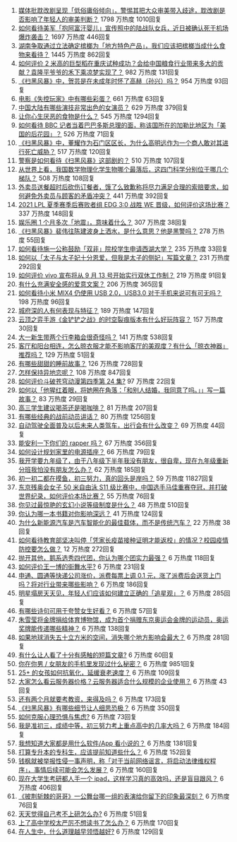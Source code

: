 1. [媒体批耽改剧呈现「低俗庸俗倾向」，警惕其把大众审美带入歧途，耽改剧是否影响了年轻人的审美判断？](https://www.zhihu.com/question/482668848) 1798 万热度 1010回复
1. [如何看待美军「抱阿富汗婴儿」宣传照中的陆战队女兵，近日被确认死于机场爆炸袭击？](https://www.zhihu.com/question/483251857) 1697 万热度 446回复
1. [湖南争取通过立法确定槟榔为「地方特色产品」，我们应该把槟榔当成什么食物来看待？](https://www.zhihu.com/question/483297003) 1445 万热度 862回复
1. [如何评价 2 米高的巨型稻在重庆试种成功？会给中国粮食行业带来多大的贡献？袁隆平爷爷的禾下乘凉梦实现了？](https://www.zhihu.com/question/483131940) 982 万热度 131回复
1. [《扫黑风暴》中，贺芸是在未成年时怀了高赫（孙兴）吗？](https://www.zhihu.com/question/481572621) 954 万热度 93回复
1. [电影《失控玩家》中有哪些彩蛋？](https://www.zhihu.com/question/482939615) 661 万热度 63回复
1. [中国大陆有哪些演技非常出色的女演员？](https://www.zhihu.com/question/22604275) 629 万热度 379回复
1. [让你心生厌恶的食物是什么？](https://www.zhihu.com/question/468990798) 545 万热度 1294回复
1. [如何看待 BBC 记者当着巴巴多斯总理的面，称该国所在的加勒比地区为「美国的后花园」？](https://www.zhihu.com/question/482535744) 526 万热度 71回复
1. [《扫黑风暴》中，董耀作为石门区区长，为什么高明远作为一个商人敢对其进行死亡威胁？](https://www.zhihu.com/question/482376974) 517 万热度 120回复
1. [警察是如何看待《扫黑风暴》这部剧的？](https://www.zhihu.com/question/479189866) 510 万热度 107回复
1. [从世界上看，我国数学物理化学生物哪个最落后，这四门科学分别位于哪几个梯队？](https://www.zhihu.com/question/481765585) 508 万热度 108回复
1. [外卖员送餐超时后砍伤订餐者，饿了么致歉称将尽力满足合理的索赔要求，如何避免外卖员与顾客的矛盾冲突？](https://www.zhihu.com/question/483249348) 441 万热度 392回复
1. [2021 LPL 夏季赛季后赛败者组 EDG 3:0 战胜 WE 晋级，如何评价这场比赛？](https://www.zhihu.com/question/483313977) 337 万热度 148回复
1. [娱乐圈 1 个月多次「地震」，意味着什么？](https://www.zhihu.com/question/482974710) 307 万热度 38回复
1. [《扫黑风暴》裴伟往陈建波身上洒水，是什么意思？他是黑警吗？](https://www.zhihu.com/question/481062531) 278 万热度 55回复
1. [如何看待施一公称鼓励「双非」院校学生申请西湖大学？](https://www.zhihu.com/question/482739129) 235 万热度 33回复
1. [如何以「太子与太子妃十分恩爱，但我是太子的侧妃」写篇文章？](https://www.zhihu.com/question/443793653) 231 万热度 292回复
1. [如何评价 vivo 宣布将从 9 月 13 号开始实行双休工作制？](https://www.zhihu.com/question/483059198) 219 万热度 91回复
1. [有什么充满安全感的爱意文案？](https://www.zhihu.com/question/449168406) 206 万热度 365回复
1. [如何看待小米 MIX4 仍使用 USB 2.0，USB3.0 对于手机来说可有可无吗？](https://www.zhihu.com/question/479836276) 198 万热度 96回复
1. [城府深的人有何表现与特征？](https://www.zhihu.com/question/23215621) 189 万热度 147回复
1. [云顶之弈手游《金铲铲之战》的时空裂痕版本有什么好玩阵容？](https://www.zhihu.com/question/482542618) 157 万热度 30回复
1. [大一新生带两个行李箱会很奇怪吗？](https://www.zhihu.com/question/479066055) 141 万热度 538回复
1. [客厅和阳台相连，怎么晾衣服才能不影响客厅的美观度？有什么「晾衣神器」推荐吗？](https://www.zhihu.com/question/439715136) 129 万热度 51回复
1. [有哪些甜甜的睡前故事？](https://www.zhihu.com/question/56998947) 126 万热度 728回复
1. [怎样保持异地恋呢？](https://www.zhihu.com/question/320694344) 108 万热度 847回复
1. [如何评价斗破苍穹动漫第四季第 24 集?](https://www.zhihu.com/question/483264169) 97 万热度 22回复
1. [如何以「他猩红着眼，将她圈在角落：「和别人结婚，我同意了吗。」」写一篇故事？](https://www.zhihu.com/question/482370263) 83 万热度 29回复
1. [高三学生建议喝茶还是喝咖啡？](https://www.zhihu.com/question/482277736) 81 万热度 207回复
1. [有哪些经典的战前动员讲话？](https://www.zhihu.com/question/29337260) 80 万热度 1256回复
1. [自动驾驶全面普及以后未来人类驾车，出行会有什么改变？](https://www.zhihu.com/question/455066247) 69 万热度 44回复
1. [能安利一下你们的 rapper 吗？](https://www.zhihu.com/question/477782137) 67 万热度 356回复
1. [如何设计规划家里的电源插座？](https://www.zhihu.com/question/25740178) 66 万热度 79回复
1. [我开学要九年级了，由于八年级下半年我没有朋友，很自卑，现在九年级重新分班我怕没有朋友怎么办？](https://www.zhihu.com/question/483319205) 62 万热度 185回复
1. [初一初二都在摸鱼，初三努力，真的回头是岸吗？](https://www.zhihu.com/question/475370563) 59 万热度 11827回复
1. [东京残奥会女子 50 米自由泳 S11 级比赛中，中国选手马佳重赛夺冠，并打破世界纪录，如何评价本场比赛？](https://www.zhihu.com/question/483337330) 55 万热度 76回复
1. [你见过最惊艳的玄幻小说等级制度是什么？](https://www.zhihu.com/question/380047941) 48 万热度 510回复
1. [你认为哪一本书籍对你影响深远？](https://www.zhihu.com/question/417804739) 41 万热度 124回复
1. [为什么新能源汽车是汽车智能化的最佳载体，而不是传统汽车？](https://www.zhihu.com/question/264682841) 22 万热度 38回复
1. [如何看待教育部坚决叫停「凭家长疫苗接种证明才能返校」的情况？校园疫情防控要怎么做？](https://www.zhihu.com/question/482841843) 12 万热度 272回复
1. [抛开其他，鹅系选秀四代团，你认为哪个团实力最强？](https://www.zhihu.com/question/458005463) 6 万热度 118回复
1. [如何评价王一博的街舞水平?](https://www.zhihu.com/question/409700681) 6 万热度 231回复
1. [申通、圆通等快递公司涨价，派费每票上调 0.1 元，涨了派费后会送货上门吗？将对行业带来哪些影响？](https://www.zhihu.com/question/483248967) 6 万热度 186回复
1. [明星塌房天天见，年轻人们应该如何建立正确的「追星观」？](https://www.zhihu.com/question/482872443) 6 万热度 285回复
1. [有哪些诗句可用于夸赞女生好看？](https://www.zhihu.com/question/432063155) 6 万热度 57回复
1. [朱雪莹将金牌捐给体育博物馆，成为首个捐赠东京奥运会金牌的运动员，奥运奖牌能传递哪些精神？](https://www.zhihu.com/question/483255918) 6 万热度 138回复
1. [如果地球消失五十立方米的空间，消失哪个地方影响会最大？](https://www.zhihu.com/question/473483252) 6 万热度 281回复
1. [有什么让人看了十分有感触的短篇文章?](https://www.zhihu.com/question/346711132) 6 万热度 60回复
1. [你在你男 / 女朋友的手机里发现过什么秘密？](https://www.zhihu.com/question/309282780) 6 万热度 9851回复
1. [25+ 的女孩如何抗氧化，延缓衰老速度？](https://www.zhihu.com/question/36068041) 6 万热度 109回复
1. [大家怎么看云服务器价格？云服务器适合什么规模的企业使用？](https://www.zhihu.com/question/64855680) 6 万热度 43回复
1. [还有两个月就要考教资，来得及吗？](https://www.zhihu.com/question/481521475) 6 万热度 173回复
1. [《扫黑风暴》有哪些细节让人细思恐极？](https://www.zhihu.com/question/478914926) 6 万热度 350回复
1. [如何克服心理恐惧与焦虑?](https://www.zhihu.com/question/36666539) 6 万热度 73回复
1. [我是准初三，成绩中等，初三努力考上重点高中的几率大吗？](https://www.zhihu.com/question/483144862) 6 万热度 184回复
1. [我想知道大家都是用什么软件/App 看小说的？](https://www.zhihu.com/question/349653491) 6 万热度 1381回复
1. [打算专升本的专科生，应该提前知道些什么？](https://www.zhihu.com/question/369121118) 6 万热度 152回复
1. [钱枫就被举报性侵一事声明，称「对于当前网络谣言，将启动法律维权程序」，事情后续可能会怎么发展？](https://www.zhihu.com/question/482867319) 6 万热度 160回复
1. [现在大学生考研都人手一个 ipad，这样学习真的高效吗，还是盲目跟风？](https://www.zhihu.com/question/330048454) 6 万热度 406回复
1. [《披荆斩棘的哥哥》一公舞台哪一组的表演给你留下的印象最深刻？](https://www.zhihu.com/question/482586049) 6 万热度 76回复
1. [天天觉得自己考不上研怎么办?](https://www.zhihu.com/question/480419288) 6 万热度 51回复
1. [上了高中学校太严厉不想读书了怎么办？](https://www.zhihu.com/question/483094358) 6 万热度 170回复
1. [在人生中，什么道理越早领悟越好?](https://www.zhihu.com/question/447305045) 6 万热度 129回复
